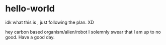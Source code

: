 # hello-world
idk what this is , just following the plan. XD

hey carbon based organism/alien/robot
   I solemnly swear that I am up to no good. Have a good day.
